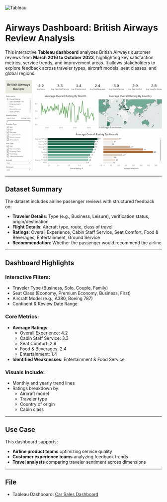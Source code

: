 ![Tableau](https://img.shields.io/badge/Tableau-E97627?style=for-the-badge&logo=Tableau&logoColor=white)
#  Airways Dashboard: British Airways Review Analysis

This interactive **Tableau dashboard** analyzes British Airways customer reviews from **March 2016 to October 2023**, highlighting key satisfaction metrics, service trends, and improvement areas. It allows stakeholders to explore feedback across traveler types, aircraft models, seat classes, and global regions.

![Dashboard Overview](https://github.com/kChe626/Snapshots/blob/main/Airline%20Tab.gif)

---

##  Dataset Summary

The dataset includes airline passenger reviews with structured feedback on:

- **Traveler Details**: Type (e.g., Business, Leisure), verification status, origin/destination  
- **Flight Details**: Aircraft type, route, class of travel  
- **Ratings**: Overall Experience, Cabin Staff Service, Seat Comfort, Food & Beverages, Entertainment, Ground Service  
- **Recommendation**: Whether the passenger would recommend the airline

---

##  Dashboard Highlights

###  Interactive Filters:
- Traveler Type (Business, Solo, Couple, Family)
- Seat Class (Economy, Premium Economy, Business, First)
- Aircraft Model (e.g., A380, Boeing 787)
- Continent & Review Date Range

###  Core Metrics:
- **Average Ratings**:
  - Overall Experience: 4.2 
  - Cabin Staff Service: 3.3 
  - Seat Comfort: 2.9 
  - Food & Beverages: 2.4 
  - Entertainment: 1.4 
- **Identified Weaknesses**: Entertainment & Food Service

###  Visuals Include:
- Monthly and yearly trend lines
- Ratings breakdown by:
  - Aircraft model
  - Traveler type
  - Country of origin
  - Cabin class

---

##  Use Case

This dashboard supports:
- **Airline product teams** optimizing service quality
- **Customer experience teams** analyzing feedback trends
- **Travel analysts** comparing traveler sentiment across dimensions

---
## File
- Tableau Dashboard: [Car Sales Dashboard](https://github.com/kChe626/Airways-Visulazation-Dashboard-Tableau/blob/main/airways.twbx)
